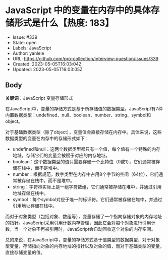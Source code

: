 # JavaScript 中的变量在内存中的具体存储形式是什么【热度: 183】

- Issue: #339
- State: open
- Labels: JavaScript
- Author: yanlele
- URL: https://github.com/pro-collection/interview-question/issues/339
- Created: 2023-05-05T16:03:04Z
- Updated: 2023-05-05T16:03:05Z

## Body

**关键词**：JavaScript 变量存储形式

在JavaScript中，变量的存储方式是基于所存储值的数据类型。JavaScript有7种内置数据类型：undefined、null、boolean、number、string、symbol和object。

对于基础数据类型（除了object），变量值会直接存储在内存中。具体来说，这些数据类型的变量在内存中的存储形式如下：

- undefined和null：这两个数据类型都只有一个值，每个值有一个特殊的内存地址。存储它们的变量会被赋予对应的内存地址。
- boolean：这个数据类型的值只需要存储一个比特位（0或1），它们通常被存储在栈中，而不是堆中。
- number：根据规范，数字类型在内存中占用8个字节的空间（64位），它们通常被存储在栈中，而不是堆中。
- string：字符串实际上是一组字符数组，它们通常被存储在堆中，并通过引用地址存储在栈中。
- symbol：每个symbol对应于唯一的标识符。它们通常被存储在堆中，并通过引用地址存储在栈中。

而对于对象类型（包括对象、数组等），变量存储了一个指向存储对象的内存地址的指针。JavaScript采用引用计数内存管理，因此它会对每个对象进行引用计数，当一个对象不再被引用时，JavaScript会自动回收这个对象的内存空间。

总的来说，在JavaScript中，变量的存储方式基于值类型的数据类型，对于对象型变量，存储指向对象的内存地址的指针以及对象的值，而对于基础类型的变量，直接存储变量的值。

